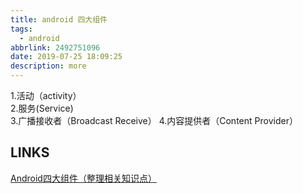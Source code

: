 ```yaml
---
title: android 四大组件
tags:
  - android
abbrlink: 2492751096
date: 2019-07-25 18:09:25
description: more
---
```


1.活动（activity）  
2.服务(Service)  
3.广播接收者（Broadcast Receive） 
4.内容提供者（Content Provider） 

## LINKS
[Android四大组件（整理相关知识点）](https://blog.csdn.net/xchaha/article/details/80398620)  